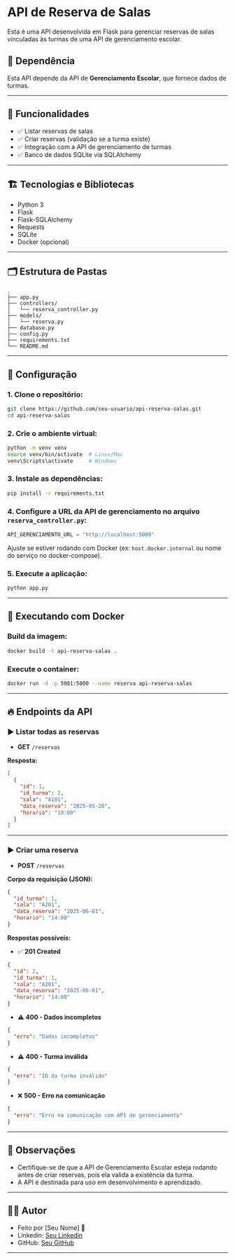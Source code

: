 
# API de Reserva de Salas

Esta é uma API desenvolvida em Flask para gerenciar reservas de salas vinculadas às turmas de uma API de gerenciamento escolar.

## 🔗 Dependência

Esta API depende da API de **Gerenciamento Escolar**, que fornece dados de turmas.

---

## 🚀 Funcionalidades

- ✅ Listar reservas de salas
- ✅ Criar reservas (validação se a turma existe)
- ✅ Integração com a API de gerenciamento de turmas
- ✅ Banco de dados SQLite via SQLAlchemy

---

## 🏗️ Tecnologias e Bibliotecas

- Python 3
- Flask
- Flask-SQLAlchemy
- Requests
- SQLite
- Docker (opcional)

---

## 🗂️ Estrutura de Pastas

```
.
├── app.py
├── controllers/
│   └── reserva_controller.py
├── models/
│   └── reserva.py
├── database.py
├── config.py
├── requirements.txt
└── README.md
```

---

## 🔧 Configuração

### 1. Clone o repositório:

```bash
git clone https://github.com/seu-usuario/api-reserva-salas.git
cd api-reserva-salas
```

### 2. Crie o ambiente virtual:

```bash
python -m venv venv
source venv/bin/activate  # Linux/Mac
venv\Scripts\activate     # Windows
```

### 3. Instale as dependências:

```bash
pip install -r requirements.txt
```

### 4. Configure a URL da API de gerenciamento no arquivo `reserva_controller.py`:

```python
API_GERENCIAMENTO_URL = "http://localhost:5000"
```

Ajuste se estiver rodando com Docker (ex: `host.docker.internal` ou nome do serviço no docker-compose).

### 5. Execute a aplicação:

```bash
python app.py
```

---

## 🐳 Executando com Docker

### Build da imagem:

```bash
docker build -t api-reserva-salas .
```

### Execute o container:

```bash
docker run -d -p 5001:5000 --name reserva api-reserva-salas
```

---

## 🔥 Endpoints da API

### ▶️ Listar todas as reservas

- **GET** `/reservas`

**Resposta:**
```json
[
  {
    "id": 1,
    "id_turma": 2,
    "sala": "A101",
    "data_reserva": "2025-05-28",
    "horario": "10:00"
  }
]
```

---

### ▶️ Criar uma reserva

- **POST** `/reservas`

**Corpo da requisição (JSON):**
```json
{
  "id_turma": 1,
  "sala": "A201",
  "data_reserva": "2025-06-01",
  "horario": "14:00"
}
```

**Respostas possíveis:**

- ✅ **201 Created**
```json
{
  "id": 2,
  "id_turma": 1,
  "sala": "A201",
  "data_reserva": "2025-06-01",
  "horario": "14:00"
}
```

- ⚠️ **400 - Dados incompletos**
```json
{
  "erro": "Dados incompletos"
}
```

- ⚠️ **400 - Turma inválida**
```json
{
  "erro": "ID da turma inválido"
}
```

- ❌ **500 - Erro na comunicação**
```json
{
  "erro": "Erro na comunicação com API de gerenciamento"
}
```

---

## 📜 Observações

- Certifique-se de que a API de Gerenciamento Escolar esteja rodando antes de criar reservas, pois ela valida a existência da turma.
- A API é destinada para uso em desenvolvimento e aprendizado.

---

## 🧑‍💻 Autor

- Feito por [Seu Nome] 🚀
- Linkedin: [Seu Linkedin](https://linkedin.com/in/seu-usuario)
- GitHub: [Seu GitHub](https://github.com/seu-usuario)

---
